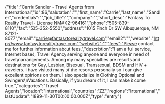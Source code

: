 {"title":"Carrie Sandler - Travel Agents from International","id":86,"salutation":"","first_name":"Carrie","last_name":"Sandler","credentials":"","job_title":"","company":"","short_desc":"Fantasy To Reality Travel - License NM# 02-964161","phone":"505-839-8110","fax":"505-352-5550","address":"1015 Finch Dr SW  Albuquerque, NM 87121-8077","email":"carrie@fantasytorealitytravel.com","email2":"","website":"http://www.fantasytorealitytravel.com","website2":"","fees":"Please contact me for further information about fees.","description":"I am a full service, Internet based, Travel Agency serving anyone and everyone in need of travel\narrangements.  Among my many specialties are resorts and destinations for Gay, Lesbian, Bisexual, Transsexual, BDSM and HIV + travelers.  I have visited many of the resorts personally so I can give excellent opinions on them.   I also specialize in Clothing Optional and Swingers\nVacations.  Basically, if you dream of it, I can make it come true.","categories":"Travel Agents","location":"International","countries":"ZZ","regions":"International","lastUpdate":"1899-11-30T00:00:00.000Z","type":"entry"}
